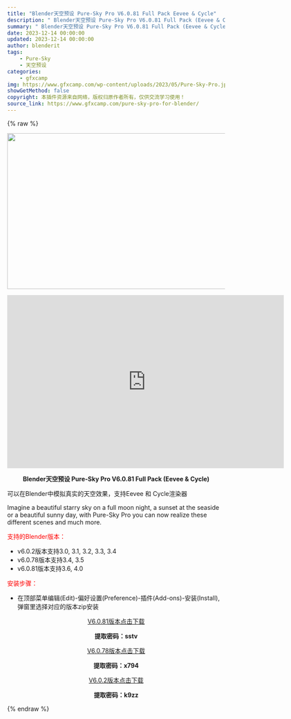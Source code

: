 ```yaml
---
title: "Blender天空预设 Pure-Sky Pro V6.0.81 Full Pack Eevee & Cycle"
description: "﻿﻿﻿﻿ Blender天空预设 Pure-Sky Pro V6.0.81 Full Pack (Eevee & Cycle) 可以在Blender中模拟真实的天空效果，支持Eevee 和 C..."
summary: "﻿﻿﻿﻿ Blender天空预设 Pure-Sky Pro V6.0.81 Full Pack (Eevee & Cycle) 可以在Blender中模拟真实的天空效果，支持Eevee 和 C..."
date: 2023-12-14 00:00:00
updated: 2023-12-14 00:00:00
author: blenderit
tags: 
    - Pure-Sky
    - 天空预设
categories:
    - gfxcamp
img: https://www.gfxcamp.com/wp-content/uploads/2023/05/Pure-Sky-Pro.jpg
showGetMethod: false
copyright: 本插件资源来自网络，版权归原作者所有，仅供交流学习使用！
source_link: https://www.gfxcamp.com/pure-sky-pro-for-blender/
---
```


{% raw %}
<div><p><img decoding="async" class="aligncenter size-full wp-image-113573" src="https://www.gfxcamp.com/wp-content/uploads/2023/05/Pure-Sky-Pro.jpg" data-src="https://www.gfxcamp.com/wp-content/uploads/2023/05/Pure-Sky-Pro.jpg" alt="" width="640" height="360" data-srcset="https://www.gfxcamp.com/wp-content/uploads/2023/05/Pure-Sky-Pro.jpg 640w, https://www.gfxcamp.com/wp-content/uploads/2023/05/Pure-Sky-Pro-150x84.jpg 150w" data-sizes="(max-width: 640px) 100vw, 640px"></p><p style="text-align: center;"><iframe loading="lazy" src="https://player.youku.com/embed/XNTgwMjM2MDA0NA==" width="640" height="400" frameborder="0" allowfullscreen="allowfullscreen" data-mce-fragment="1"><span data-mce-type="bookmark" style="display: inline-block; width: 0px; overflow: hidden; line-height: 0;" class="mce_SELRES_start">﻿</span><span data-mce-type="bookmark" style="display: inline-block; width: 0px; overflow: hidden; line-height: 0;" class="mce_SELRES_start">﻿</span><span data-mce-type="bookmark" style="display: inline-block; width: 0px; overflow: hidden; line-height: 0;" class="mce_SELRES_start">﻿</span><span data-mce-type="bookmark" style="display: inline-block; width: 0px; overflow: hidden; line-height: 0;" class="mce_SELRES_start">﻿</span></iframe></p><p style="text-align: center;"><strong>Blender天空预设 Pure-Sky Pro V6.0.81 Full Pack (Eevee &amp; Cycle)</strong></p><p>可以在Blender中模拟真实的天空效果，支持Eevee 和 Cycle渲染器</p><p>Imagine a beautiful starry sky on a full moon night, a sunset at the seaside or a beautiful sunny day, with Pure-Sky Pro you can now realize these different scenes and much more.</p><p><span style="color: #ff0000;">支持的Blender版本：</span></p><ul>
<li>v6.0.2版本支持3.0, 3.1, 3.2, 3.3, 3.4</li>
<li>v6.0.78版本支持3.4, 3.5</li>
<li>v6.0.81版本支持3.6, 4.0</li>
</ul><p style="text-align: left;"><span style="color: #ff0000;">安装步骤：</span></p><ul>
<li>在顶部菜单编辑(Edit)-偏好设置(Preference)-插件(Add-ons)-安装(Install),弹窗里选择对应的版本zip安装</li>
</ul><p style="text-align: center;"><a class="maxbutton-3 maxbutton maxbutton-baidu" target="_blank" rel="noopener" href="https://pan.baidu.com/s/11A85-8VWBFlYRjwSr4AyLw?pwd=sstv"><span class="mb-text">V6.0.81版本点击下载</span></a></p><p style="text-align: center;"><strong>提取密码：sstv</strong></p><p style="text-align: center;"><a class="maxbutton-3 maxbutton maxbutton-baidu" target="_blank" rel="noopener" href="https://pan.baidu.com/s/1eRwwale9Hu1xspNu7m_pGA?pwd=x794"><span class="mb-text">V6.0.78版本点击下载</span></a></p><p style="text-align: center;"><strong>提取密码：x794</strong></p><p style="text-align: center;"><a class="maxbutton-3 maxbutton maxbutton-baidu" target="_blank" rel="noopener" href="https://pan.baidu.com/s/15ImOgdla3NvCJ0HWjMGsvg?pwd=k9zz"><span class="mb-text">V6.0.2版本点击下载</span></a></p><p style="text-align: center;"><strong>提取密码：k9zz</strong></p></div>
<div style="display: none">gfxcamp</div>
{% endraw %}